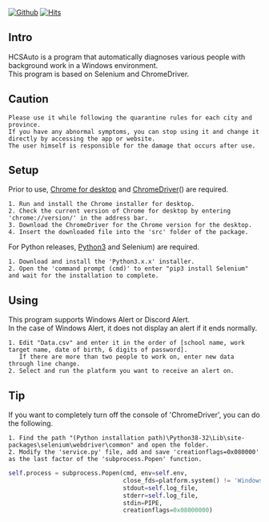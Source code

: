 [![Github](https://img.shields.io/github/license/hansatcode/HCSAuto?style=flat-square)](https://github.com/HanSatCode/HCSAuto/blob/main/LICENSE)
[![Hits](https://hits.seeyoufarm.com/api/count/incr/badge.svg?url=https%3A%2F%2Fgithub.com%2FHanSatCode%2FHCSAuto&count_bg=%2379C83D&title_bg=%23555555&icon=&icon_color=%23E7E7E7&title=hits&edge_flat=true)](https://hits.seeyoufarm.com)


## Intro
HCSAuto is a program that automatically diagnoses various people with background work in a Windows environment.<br/>
This program is based on Selenium and ChromeDriver.

## Caution
```
Please use it while following the quarantine rules for each city and province.
If you have any abnormal symptoms, you can stop using it and change it directly by accessing the app or website.
The user himself is responsible for the damage that occurs after use.
```
## Setup
Prior to use, [Chrome for desktop](https://www.google.com/intl/ko/chrome/) and [ChromeDriver](https://chromedriver.chromium.org/home)() are required.
```
1. Run and install the Chrome installer for desktop.
2. Check the current version of Chrome for desktop by entering 'chrome://version/' in the address bar.
3. Download the ChromeDriver for the Chrome version for the desktop.
4. Insert the downloaded file into the 'src' folder of the package.
```
For Python releases, [Python3](https://www.python.org/) and Selenium) are required.
```
1. Download and install the 'Python3.x.x' installer.
2. Open the 'command prompt (cmd)' to enter "pip3 install Selenium" and wait for the installation to complete.
```
## Using
This program supports Windows Alert or Discord Alert.<br/>
In the case of Windows Alert, it does not display an alert if it ends normally.
```
1. Edit "Data.csv" and enter it in the order of [school name, work target name, date of birth, 6 digits of password].
   If there are more than two people to work on, enter new data through line change.
2. Select and run the platform you want to receive an alert on.
```
## Tip
If you want to completely turn off the console of 'ChromeDriver', you can do the following.
```
1. Find the path "(Python installation path)\Python38-32\Lib\site-packages\selenium\webdriver\common" and open the folder.
2. Modify the 'service.py' file, add and save 'creationflags=0x080000' as the last factor of the 'subprocess.Popen' function.
```
```python
self.process = subprocess.Popen(cmd, env=self.env,
                                close_fds=platform.system() != 'Windows',
                                stdout=self.log_file,
                                stderr=self.log_file,
                                stdin=PIPE,
                                creationflags=0x08000000)
```
